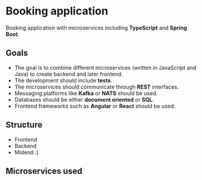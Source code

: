 # Booking application

Booking application with microservices including <b>TypeScript</b> and <b>Spring Boot</b>.

## Goals

-   The goal is to combine different microservices (written in JavaScript and Java) to create backend and later frontend.
-   The development should include <b>tests</b>.
-   The microservices should communicate through <b>REST</b> interfaces.
-   Messaging platforms like <b>Kafka</b> or <b>NATS</b> should be used.
-   Databases should be either <b>document oriented</b> or <b>SQL</b>.
-   Frontend frameworks such as <b>Angular</b> or <b>React</b> should be used.

## Structure

-   Frontend
-   Backend
-   Midend :)

## Microservices used
